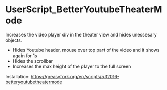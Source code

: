 # UserScript_BetterYoutubeTheaterMode

Increases the video player div in the theater view and hides unessesary objects.

- Hides Youtube header, mouse over top part of the video and it shows again for 1s
- Hides the scrollbar
- Increases the max height of the player to the full screen

Installation: https://greasyfork.org/en/scripts/532016-betteryoutubetheatermode
